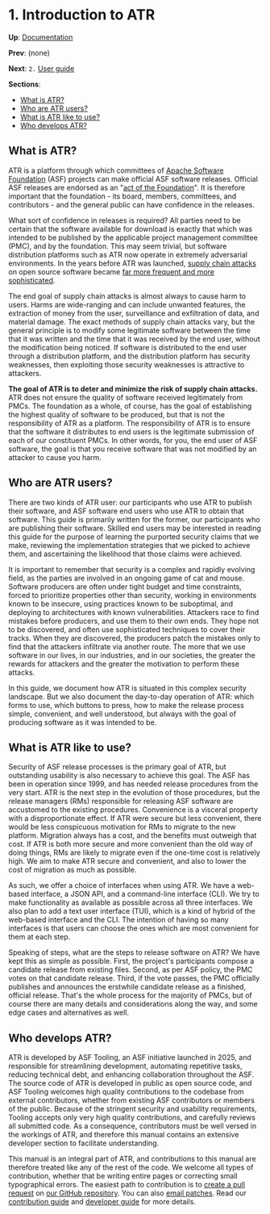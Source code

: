 # 1. Introduction to ATR

**Up**: [Documentation](.)

**Prev**: (none)

**Next**: `2.` [User guide](user-guide)

**Sections**:

* [What is ATR?](#what-is-atr)
* [Who are ATR users?](#who-are-atr-users)
* [What is ATR like to use?](#what-is-atr-like-to-use)
* [Who develops ATR?](#who-develops-atr)

## What is ATR?

ATR is a platform through which committees of [Apache Software Foundation](https://www.apache.org/) (ASF) projects can make official ASF software releases. Official ASF releases are endorsed as an "[act of the Foundation](https://www.apache.org/legal/release-policy.html#release-definition)". It is therefore important that the foundation - its board, members, committees, and contributors - and the general public can have confidence in the releases.

What sort of confidence in releases is required? All parties need to be certain that the software available for download is exactly that which was intended to be published by the applicable project management committee (PMC), and by the foundation. This may seem trivial, but software distribution platforms such as ATR now operate in extremely adversarial environments. In the years before ATR was launched, [supply chain attacks](https://en.wikipedia.org/wiki/Supply_chain_attack) on open source software became [far more frequent and more sophisticated](https://www.sonatype.com/state-of-the-software-supply-chain/2024/scale).

The end goal of supply chain attacks is almost always to cause harm to users. Harms are wide-ranging and can include unwanted features, the extraction of money from the user, surveillance and exfiltration of data, and material damage. The exact methods of supply chain attacks vary, but the general principle is to modify some legitimate software between the time that it was written and the time that it was received by the end user, without the modification being noticed. If software is distributed to the end user through a distribution platform, and the distribution platform has security weaknesses, then exploiting those security weaknesses is attractive to attackers.

**The goal of ATR is to deter and minimize the risk of supply chain attacks.** ATR does not ensure the quality of software received legitimately from PMCs. The foundation as a whole, of course, has the goal of establishing the highest quality of software to be produced, but that is not the responsibility of ATR as a platform. The responsibility of ATR is to ensure that the software it distributes to end users is the legitimate submission of each of our constituent PMCs. In other words, for you, the end user of ASF software, the goal is that you receive software that was not modified by an attacker to cause you harm.

## Who are ATR users?

There are two kinds of ATR user: our participants who use ATR to publish their software, and ASF software end users who use ATR to obtain that software. This guide is primarily written for the former, our participants who are publishing their software. Skilled end users may be interested in reading this guide for the purpose of learning the purported security claims that we make, reviewing the implementation strategies that we picked to achieve them, and ascertaining the likelihood that those claims were achieved.

It is important to remember that security is a complex and rapidly evolving field, as the parties are involved in an ongoing game of cat and mouse. Software producers are often under tight budget and time constraints, forced to prioritize properties other than security, working in environments known to be insecure, using practices known to be suboptimal, and deploying to architectures with known vulnerabilities. Attackers race to find mistakes before producers, and use them to their own ends. They hope not to be discovered, and often use sophisticated techniques to cover their tracks. When they are discovered, the producers patch the mistakes only to find that the attackers infiltrate via another route. The more that we use software in our lives, in our industries, and in our societies, the greater the rewards for attackers and the greater the motivation to perform these attacks.

In this guide, we document how ATR is situated in this complex security landscape. But we also document the day-to-day operation of ATR: which forms to use, which buttons to press, how to make the release process simple, convenient, and well understood, but always with the goal of producing software as it was intended to be.

## What is ATR like to use?

Security of ASF release processes is the primary goal of ATR, but outstanding usability is also necessary to achieve this goal. The ASF has been in operation since 1999, and has needed release procedures from the very start. ATR is the next step in the evolution of those procedures, but the release managers (RMs) responsible for releasing ASF software are accustomed to the existing procedures. Convenience is a visceral property with a disproportionate effect. If ATR were secure but less convenient, there would be less conspicuous motivation for RMs to migrate to the new platform. Migration always has a cost, and the benefits must outweigh that cost. If ATR is both more secure and more convenient than the old way of doing things, RMs are likely to migrate even if the one-time cost is relatively high. We aim to make ATR secure and convenient, and also to lower the cost of migration as much as possible.

As such, we offer a choice of interfaces when using ATR. We have a web-based interface, a JSON API, and a command-line interface (CLI). We try to make functionality as available as possible across all three interfaces. We also plan to add a text user interface (TUI), which is a kind of hybrid of the web-based interface and the CLI. The intention of having so many interfaces is that users can choose the ones which are most convenient for them at each step.

Speaking of steps, what are the steps to release software on ATR? We have kept this as simple as possible. First, the project's participants compose a candidate release from existing files. Second, as per ASF policy, the PMC votes on that candidate release. Third, if the vote passes, the PMC officially publishes and announces the erstwhile candidate release as a finished, official release. That's the whole process for the majority of PMCs, but of course there are many details and considerations along the way, and some edge cases and alternatives as well.

## Who develops ATR?

ATR is developed by ASF Tooling, an ASF initiative launched in 2025, and responsible for streamlining development, automating repetitive tasks, reducing technical debt, and enhancing collaboration throughout the ASF. The source code of ATR is developed in public as open source code, and ASF Tooling welcomes high quality contributions to the codebase from external contributors, whether from existing ASF contributors or members of the public. Because of the stringent security and usability requirements, Tooling accepts only very high quality contributions, and carefully reviews all submitted code. As a consequence, contributors must be well versed in the workings of ATR, and therefore this manual contains an extensive developer section to facilitate understanding.

This manual is an integral part of ATR, and contributions to this manual are therefore treated like any of the rest of the code. We welcome all types of contribution, whether that be writing entire pages or correcting small typographical errors. The easiest path to contribution is to [create a pull request](https://github.com/apache/tooling-trusted-release/compare) on [our GitHub repository](https://github.com/apache/tooling-trusted-release). You can also [email patches](https://lists.apache.org/list.html?dev@tooling.apache.org). Read our [contribution guide](how-to-contribute) and [developer guide](developer-guide) for more details.
